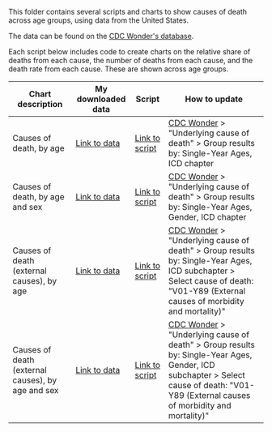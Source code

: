 This folder contains several scripts and charts to show causes of death across age groups, using data from the United States.

The data can be found on the [CDC Wonder's database](https://wonder.cdc.gov/).

Each script below includes code to create charts on the relative share of deaths from each cause, the number of deaths from each cause, and the death rate from each cause. These are shown across age groups.

| Chart description  | My downloaded data | Script | How to update |
|------------|-------------------|------------------|---------------|
| Causes of death, by age | [Link to data](https://wonder.cdc.gov/controller/saved/D158/D387F463) | [Link to script](https://github.com/saloni-nd/scientific-discovery/blob/main/cause-of-death-lifespan/cause-of-death-lifespan-area-chart-both-sexes.R) | [CDC Wonder](https://wonder.cdc.gov/) > "Underlying cause of death" > Group results by: Single-Year Ages, ICD chapter |
| Causes of death, by age and sex | [Link to data](https://wonder.cdc.gov/controller/saved/D158/D387F462) | [Link to script](https://github.com/saloni-nd/scientific-discovery/blob/main/cause-of-death-lifespan/cause-of-death-lifespan-area-chart-by-sex.R) | [CDC Wonder](https://wonder.cdc.gov/) > "Underlying cause of death" > Group results by: Single-Year Ages, Gender, ICD chapter |
| Causes of death (external causes), by age | [Link to data](https://wonder.cdc.gov/controller/saved/D158/D387F464) | [Link to script](https://github.com/saloni-nd/scientific-discovery/blob/main/cause-of-death-lifespan/causes-of-death-both-sexes-external-causes-focus.R) | [CDC Wonder](https://wonder.cdc.gov/) > "Underlying cause of death" > Group results by: Single-Year Ages, ICD subchapter > Select cause of death: "V01-Y89 (External causes of morbidity and mortality)" |
| Causes of death (external causes), by age and sex | [Link to data](https://wonder.cdc.gov/controller/saved/D158/D387F465) | [Link to script](https://github.com/saloni-nd/scientific-discovery/blob/main/cause-of-death-lifespan/causes-of-death-by-sex-external-causes-focus.R) | [CDC Wonder](https://wonder.cdc.gov/) > "Underlying cause of death" > Group results by: Single-Year Ages, Gender, ICD subchapter > Select cause of death: "V01-Y89 (External causes of morbidity and mortality)" |
